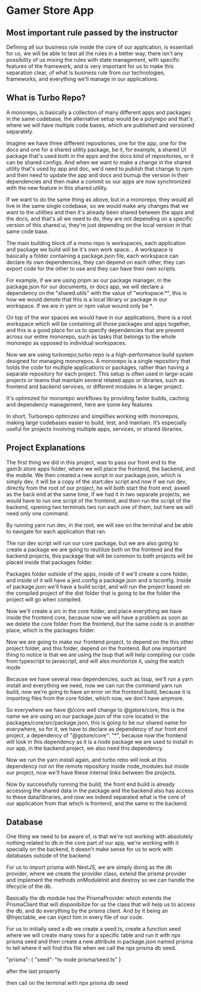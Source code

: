 # Gamer Store App

## Most important rule passed by the instructor

Defining all our business rule inside the core of our application, is essentiall for us, we will be able to test all the
rules in a better way, there isn't any possibility of us mixing the rules with state management, with specific features
of the framework, and is very important for us to make this separation clear, of what is business rule from our technologies,
frameworks, and everything we'll manage in our applications.

 

## What is Turbo Repo?

A monorepo, is basically a collection of many different apps and packages in the same codebase, the alternative setup 
would be a polyrepo and that's where we will have multiple code bases, which are published and versioned separately.

Imagine we have three different repositories, one for the app, one for the docs and one for a shared utility package, be
it, for example, a shared UI package that's used both in the apps and the docs kind of repositories, or it can be shared
configs. And when we want to make a change in the shared utility that's used by app and doc, we'd need to publish that
change to npm and then need to update the app and docs and bumup the version in their dependencies and then make a commit
so our apps are now synchronized with the new feature in this shared utility.



If we want to do the same thing as above, but in a monorepo, they would all live in the same single codebase, so we would
make any changes that we want to the utilities and then it's already been shared between the apps and the docs, and that's
all we need to do, they are not depending on a specific version of this shared ui, they're just depending on the local version
in that same code base. 

The main building block of a mono repo is workspaces, each application and package we build will be it's own work space...
A workspace is basically a folder containing a package.json file, each workspace can declare its own dependencies, they can
depend on each other, they can export code for the other to use and they can have their own scripts. 

For example, if we are using pnpm as our package manager, in the package.json for our documents, or docs app, we will
declare a dependency on the "shared.utils" with the value of "workspace:*", this is how we would denote that this is a 
local library or package in our workspace. If we are in yarn or npm value wound only be *.

On top of the wor spaces we would have in our applications, there is a root workspace which will be containing all those
packages and apps together, and this is a good place for us to specify dependencies that are present across our entire
monorepo, such as tasks that belongs to the whole monorepo as opposed to individual workspaces.



Now we are using turborepo,turbo repo is a high-performance build system designed for managing monorepos. A monorepo is a
single repository that holds the code for multiple applications or packages, rather than having a separate repository for
each project. This setup is often used in large-scale projects or teams that maintain several related apps or libraries, such
as frontend and backend services, or different modules in a larger project.

It's optimized for monorepo workflows by providing faster builds, caching and dependency management, here are some key features

In short, Turborepo optimizes and simplifies working with monorepos, making large codebases easier to build, test, and maintain.
It’s especially useful for projects involving multiple apps, services, or shared libraries.

## Project Explanations

The first thing we did in this project, was to pass our front end to the gam3r.store apps folder, where we will place the
frontend, the backend, and the mobile.
We then created a new script in our package.json, which is simply dev, it will be a copy of the start:dev script and now
if we run dev, directly from the root of our project, he will both start the front end, aswell as the back end at the same
time, if we had it in two separate projects, we would have to run one script of the frontend, and then run the script
of the backend, opening two terminals two run each one of them, but here we will need only one command.

By running yarn run dev, in the root, we will see on the terminal and be able to navigate for each application that ran.

The run dev script will run our core package, but we are also going to create a package we are going to reutilize both
on the frontend and the backend projects, this package that will be common to both projects will be placed inside that
packages folder.

Packages folder outside of the apps, inside of it we'll create a core folder, and inside of it will have a jest.config
a package.json and a tsconfig.
Inside of package.json we'll have a build script, and will run the project based on the compiled project of the dist folder
that is going to be the folder the project will go when compiled.

Now we'll create a src in the core folder, and place everything we have inside the frontend core, because now we will have
a problem as soon as we delete the core folder from the frontend, but the same code is in another place, which is the packages
folder.

Now we are going to make our frontend project, to depend on the this other project folder, and this folder, depend on the
frontend. But one important thing to notice is that we are using the tsup that will help compiling our code from typescript
to javascript, and will also monitorize it, using the watch mode

Because we have several new dependencies, such as tsup, we'll run a yarn install and everything we need, now we can run
the command yarn run build, now we're going to have an error on the frontend build, because it is importing files from
the core folder, which now, we don't have anymore.

So everywhere we have @/core well change to @gstore/core, this is the name we are using on our package.json of the core
located in the packages/core/src/package.json, this is going to be our shared name for everywhere, so for it, we have
to declare as dependency of our front end project, a dependency of "@gstore/core": "*", because now the frontend will
look in this dependency as it is a node package we are used to install in our app, in the backend project, we also need
this dependency.

Now we run the yarn install again, and turbo rebo will look at this dependency not on the remote repository inside node_modules
but inside our project, now we'll have these internal links between the projects.

Now by successfully running the build, the front end build is already accessing the shared data in the package and the
backend also has access to these data/libraries, and now we indeed separated what is the core of our application from that
which is frontend, and the same to the backend.

## Database

One thing we need to be aware of, is that we're not working with absolutely nothing related to db in the core part of our
app, we're working with it specially on the backend, it doesn't make sense for us to work with databases outside of the
backend

For us to import prisma with NestJS, we are simply doing as the db provider, where we create the provider class, extend
the prisma provider and implement the methods onModuleInit and destroy so we can handle the lifecycle of the db.

Basically the db module has the PrismaProvider which extends the PrismaClient that will disponibilize for us the class
that will help us to access the db, and do everything by the prisma client. And by it being an @Injectable, we can inject
him in every file of our code.


For us to initially seed a db we create a seed.ts, create a function seed where we will create many rows for a
specific table and run it with npx prisma seed and then create a new attribute in package.json named prisma
to tell where it will find this file when we call the npx prisma db seed.

"prisma": {
        "seed": "ts-node prisma/seed.ts"
}

after the last property

then call on the terminal with npx prisma db seed







